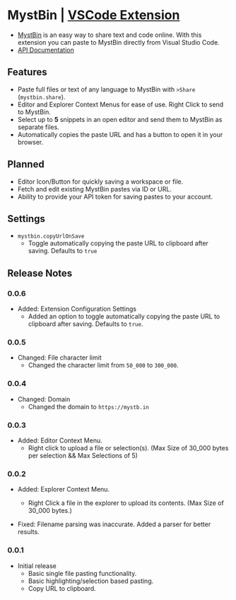 # MystBin | [VSCode Extension](https://marketplace.visualstudio.com/items?itemName=PythonistaGuild.mystbin)

* [MystBin](https://mystb.in) is an easy way to share text and code online. With this extension you can paste to MystBin directly from Visual Studio Code.
* [API Documentation](https://mystb.in/api/documentation)


## Features

- Paste full files or text of any language to MystBin with ``>Share`` (`mystbin.share`).
- Editor and Explorer Context Menus for ease of use. Right Click to send to MystBin.
- Select up to **5** snippets in an open editor and send them to MystBin as separate files.
- Automatically copies the paste URL and has a button to open it in your browser.


## Planned

- Editor Icon/Button for quickly saving a workspace or file.
- Fetch and edit existing MystBin pastes via ID or URL.
- Ability to provide your API token for saving pastes to your account.


## Settings

- `mystbin.copyUrlOnSave`
  - Toggle automatically copying the paste URL to clipboard after saving. Defaults to `true`


## Release Notes


### 0.0.6

- Added: Extension Configuration Settings
  - Added an option to toggle automatically copying the paste URL to clipboard after saving. Defaults to `true`.
  

### 0.0.5

- Changed: File character limit
  - Changed the character limit from `50_000` to `300_000`.


### 0.0.4

- Changed: Domain
  - Changed the domain to `https://mystb.in`


### 0.0.3

- Added: Editor Context Menu.
  - Right click to upload a file or selection(s). (Max Size of 30_000 bytes per selection && Max Selections of 5)


### 0.0.2

- Added: Explorer Context Menu.
  - Right Click a file in the explorer to upload its contents. (Max Size of 30_000 bytes.)

- Fixed: Filename parsing was inaccurate. Added a parser for better results.


### 0.0.1

- Initial release
  - Basic single file pasting functionality.
  - Basic highlighting/selection based pasting.
  - Copy URL to clipboard.
